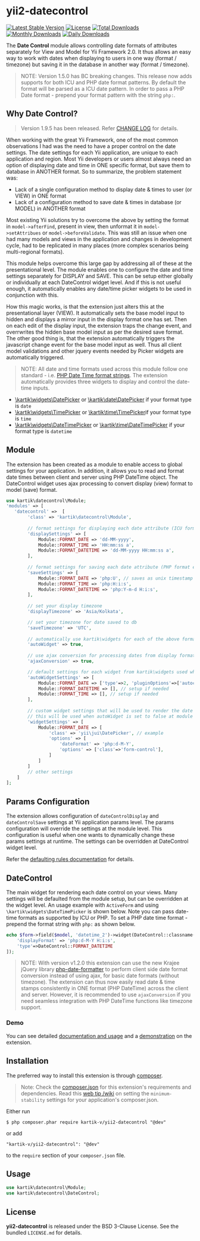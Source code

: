 yii2-datecontrol
================

[![Latest Stable Version](https://poser.pugx.org/kartik-v/yii2-datecontrol/v/stable)](https://packagist.org/packages/kartik-v/yii2-datecontrol)
[![License](https://poser.pugx.org/kartik-v/yii2-datecontrol/license)](https://packagist.org/packages/kartik-v/yii2-datecontrol)
[![Total Downloads](https://poser.pugx.org/kartik-v/yii2-datecontrol/downloads)](https://packagist.org/packages/kartik-v/yii2-datecontrol)
[![Monthly Downloads](https://poser.pugx.org/kartik-v/yii2-datecontrol/d/monthly)](https://packagist.org/packages/kartik-v/yii2-datecontrol)
[![Daily Downloads](https://poser.pugx.org/kartik-v/yii2-datecontrol/d/daily)](https://packagist.org/packages/kartik-v/yii2-datecontrol)

The **Date Control** module allows controlling date formats of attributes separately for View and Model for Yii Framework 2.0. It thus allows an easy way to work with dates when displaying to users in one way (format / timezone) but saving it in the database in another way (format / timezone).

> NOTE: Version 1.5.0 has BC breaking changes. This release now adds supports for both ICU and PHP date format patterns. By default the format will
be parsed as a ICU date pattern. In order to pass a PHP Date format - prepend your format pattern with the string `php:`. 

## Why Date Control?

> Version 1.9.5 has been released. Refer [CHANGE LOG](https://github.com/kartik-v/yii2-datecontrol/blob/master/CHANGE.md) for details.

When working with the great Yii Framework, one of the most common observations I had was the need to have a proper control on the date settings. The date settings for each 
Yii application, are unique to each application and region. Most Yii developers or users almost always need an option of displaying date and time in ONE specific format, 
but save them to database in ANOTHER format. So to summarize, the problem statement was:

- Lack of a single configuration method to display date & times to user (or VIEW) in ONE format
- Lack of a configuration method to save date & times in database (or MODEL) in ANOTHER format

Most existing Yii solutions try to overcome the above by setting the format in `model->afterFind`, present in view, then unformat it in `model->setAttribues` or `model->beforeValidate`.
This was still an issue when one had many models and views in the application and changes in development cycle, had to be replicated in many places (more complex scenarios being multi-regional formats).

This module helps overcome this large gap by addressing all of these at the presentational level. The module enables one to configure the date and time 
settings separately for DISPLAY and SAVE. This can be setup either globally or individually at each DateControl widget level. And if this is not useful enough, it 
automatically enables any date/time picker widgets to be used in conjunction with this.

How this magic works, is that the extension just alters this at the presentational layer (VIEW). It automatically sets the base model input to hidden and displays
a mirror input in the display format one has set. Then on each edit of the display input, the extension traps the change event, and overrwrites the hidden base model 
input as per the desired save format. The other good thing is, that the extension automatically triggers the javascript change event for the base model input 
as well. Thus all client model validations and other jquery events needed by Picker widgets are automatically triggered.

> NOTE: All date and time formats used across this module follow one standard - i.e. [PHP Date Time format strings](http://php.net/manual/en/function.date.php#refsect1-function.date-parameters). The extension automatically
provides three widgets to display and control the date-time inputs. 

- [\kartik\widgets\DatePicker](http://demos.krajee.com/widget-details/datepicker) or [\kartik\date\DatePicker](http://demos.krajee.com/widget-details/datepicker) if your format type is `date`
- [\kartik\widgets\TimePicker](http://demos.krajee.com/widget-details/timepicker) or [\kartik\time\TimePicker](http://demos.krajee.com/widget-details/timepicker)if your format type is `time`
- [\kartik\widgets\DateTimePicker](http://demos.krajee.com/widget-details/datetimepicker) or [\kartik\time\DateTimePicker](http://demos.krajee.com/widget-details/datetimepicker) if your format type is `datetime`


## Module

The extension has been created as a module to enable access to global settings for your application. In addition, it allows you to read and format date times
between client and server using PHP DateTime object. The DateControl widget uses ajax processing to convert display (view) format to model (save) format.

```php
use kartik\datecontrol\Module;
'modules' => [
   'datecontrol' =>  [
        'class' => 'kartik\datecontrol\Module',
        
        // format settings for displaying each date attribute (ICU format example)
        'displaySettings' => [
            Module::FORMAT_DATE => 'dd-MM-yyyy',
            Module::FORMAT_TIME => 'HH:mm:ss a',
            Module::FORMAT_DATETIME => 'dd-MM-yyyy HH:mm:ss a', 
        ],
    
        // format settings for saving each date attribute (PHP format example)
        'saveSettings' => [
            Module::FORMAT_DATE => 'php:U', // saves as unix timestamp
            Module::FORMAT_TIME => 'php:H:i:s',
            Module::FORMAT_DATETIME => 'php:Y-m-d H:i:s',
        ],
    
        // set your display timezone
        'displayTimezone' => 'Asia/Kolkata',

        // set your timezone for date saved to db
        'saveTimezone' => 'UTC',
        
        // automatically use kartik\widgets for each of the above formats
        'autoWidget' => true,
        
        // use ajax conversion for processing dates from display format to save format.
        'ajaxConversion' => true,

        // default settings for each widget from kartik\widgets used when autoWidget is true
        'autoWidgetSettings' => [
            Module::FORMAT_DATE => ['type'=>2, 'pluginOptions'=>['autoclose'=>true]], // example
            Module::FORMAT_DATETIME => [], // setup if needed
            Module::FORMAT_TIME => [], // setup if needed
        ],
        
        // custom widget settings that will be used to render the date input instead of kartik\widgets,
        // this will be used when autoWidget is set to false at module or widget level.
        'widgetSettings' => [
            Module::FORMAT_DATE => [
                'class' => 'yii\jui\DatePicker', // example
                'options' => [
                    'dateFormat' => 'php:d-M-Y',
                    'options' => ['class'=>'form-control'],
                ]
            ]
        ]
        // other settings
    ]
];
```

## Params Configuration

The extension allows configuration of `dateControlDisplay` and `dateControlSave` settings at Yii application params level. The params configuration will override the settings at the module level. 
This configuration is useful when one wants to dynamically change these params settings at runtime. The settings can be overridden at DateControl widget level.

Refer the [defaulting rules documentation](http://demos.krajee.com/datecontrol#defaults) for details.

## DateControl

The main widget for rendering each date control on your views. Many settings will be defaulted from the module setup, but can be overridden
at the widget level. An usage example with `ActiveForm` and using `\kartik\widgets\DateTimePicker` is shown below. Note you can pass date-time
formats as supported by ICU or PHP. To set a PHP date time format - prepend the format string with `php:` as shown below.

```php
echo $form->field($model, 'datetime_2')->widget(DateControl::classname(), [
    'displayFormat' => 'php:d-M-Y H:i:s',
    'type'=>DateControl::FORMAT_DATETIME
]);
```

> NOTE: With version v1.2.0 this extension can use the new Krajee jQuery library [php-date-formatter](http://plugins.krajee.com/php-date-formatter) to perform client side date format conversion instead of using ajax, for basic date formats (without timezone).
The extension can thus now easily read date & time stamps consistently in ONE format (PHP DateTime) across the client and server. However, it is recommended to use `ajaxConversion` if you need seamless integration with PHP DateTime functions like timezone support.

### Demo
You can see detailed [documentation and usage](http://demos.krajee.com/datecontrol) and a [demonstration](http://demos.krajee.com/datecontrol-demo) on the extension.

## Installation

The preferred way to install this extension is through [composer](http://getcomposer.org/download/).

> Note: Check the [composer.json](https://github.com/kartik-v/yii2-datecontrol/blob/master/composer.json) for this extension's requirements and dependencies. 
Read this [web tip /wiki](http://webtips.krajee.com/setting-composer-minimum-stability-application/) on setting the `minimum-stability` settings for your application's composer.json.

Either run

```
$ php composer.phar require kartik-v/yii2-datecontrol "@dev"
```

or add

```
"kartik-v/yii2-datecontrol": "@dev"
```

to the `require` section of your `composer.json` file.

## Usage
```php
use kartik\datecontrol\Module;
use kartik\datecontrol\DateControl;
```

## License

**yii2-datecontrol** is released under the BSD 3-Clause License. See the bundled `LICENSE.md` for details.